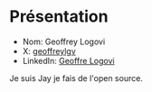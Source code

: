# Présentation

- Nom: Geoffrey Logovi
- X: [geoffreylgv](https://x.com/geoffreylgv)
- LinkedIn: [Geoffre Logovi](https://linkedin/in/geoffreylgv)

Je suis Jay je fais de l'open source.
